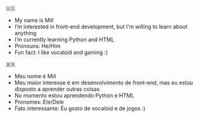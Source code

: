 🇺🇸
- My name is Mill
- I’m interested in front-end development, but I'm willing to learn about anything
- I’m currently learning Python and HTML
- Pronouns: He/Him
- Fun fact: I like vocaloid and gaming :)

🇧🇷
- Meu nome é Mill
- Meu maior interesse é em desenvolvimento de front-end, mas eu estou disposto a aprender outras coisas
- No momento estou aprendendo Python e HTML
- Pronomes: Ele/Dele
- Fato interessante: Eu gosto de vocaloid e de jogos :)

<!---
mill-16/mill-16 is a ✨ special ✨ repository because its `README.md` (this file) appears on your GitHub profile.
You can click the Preview link to take a look at your changes.
--->
